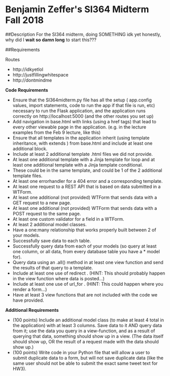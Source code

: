 # Benjamin Zeffer's SI364 Midterm Fall 2018

##Description
For the SI364 midterm, doing SOMETHING idk yet honestly, why did I **wait so damn long** to start this???

##Requirements

Routes
* http://idkyetlol
* http://justfillingwhitespace
* http://dontmindme

**Code Requirements**
* Ensure that the SI364midterm.py file has all the setup ( app.config values, import statements, code to run the app if that file is run, etc) necessary to run the Flask application, and the application runs correctly on http://localhost:5000 (and the other routes you set up)
* Add navigation in base.html with links (using a href tags) that lead to every other viewable page in the application. (e.g. in the lecture examples from the Feb 9 lecture, like this)
* Ensure that all templates in the application inherit (using template inheritance, with extends ) from base.html and include at least one additional block.
* Include at least 2 additional template .html files we did not provide.
* At least one additional template with a Jinja template for loop and at least one additional template with a Jinja template conditional.
* These could be in the same template, and could be 1 of the 2 additional template files.
* At least one errorhandler for a 404 error and a corresponding template.
* At least one request to a REST API that is based on data submitted in a WTForm.
* At least one additional (not provided) WTForm that sends data with a GET request to a new page.
* At least one additional (not provided) WTForm that sends data with a POST request to the same page.
* At least one custom validator for a field in a WTForm.
* At least 2 additional model classes.
* Have a one:many relationship that works properly built between 2 of your models.
* Successfully save data to each table.
* Successfully query data from each of your models (so query at least one column, or all data, from every database table you have a * model for).
* Query data using an .all() method in at least one view function and send the results of that query to a template.
* Include at least one use of redirect . (HINT: This should probably happen in the view function where data is posted...)
* Include at least one use of url_for . (HINT: This could happen where you render a form...)
* Have at least 3 view functions that are not included with the code we have provided.

**Additional Requirements**
* (100 points) Include an additional model class (to make at least 4 total in the application) with at least 3 columns. Save data to it AND query data from it; use the data you query in a view-function, and as a result of querying that data, something should show up in a view. (The data itself should show up, OR the result of a request made with the data should show up.)
* (100 points) Write code in your Python file that will allow a user to submit duplicate data to a form, but will not save duplicate data (like the same user should not be able to submit the exact same tweet text for HW3).
